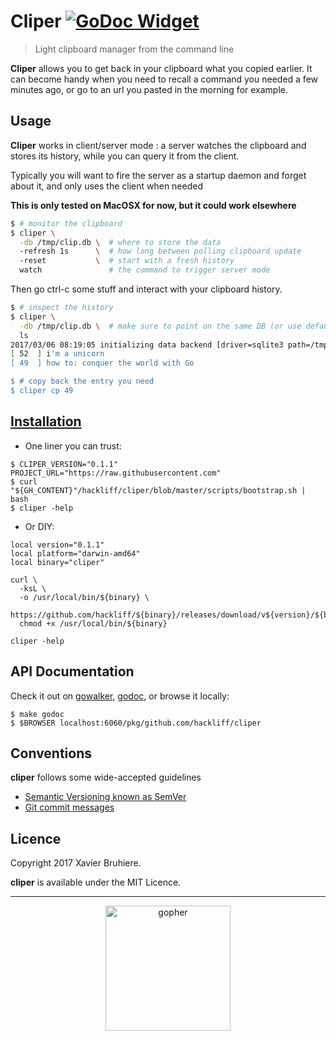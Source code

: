 # Cliper [![GoDoc Widget]][walker]

> Light clipboard manager from the command line

**Cliper** allows you to get back in your clipboard what you copied
earlier. It can become handy when you need to recall a command you
needed a few minutes ago, or go to an url you pasted in the morning for
example.


## Usage

**Cliper** works in client/server mode : a server watches the clipboard
and stores its history, while you can query it from the client.

Typically you will want to fire the server as a startup daemon and
forget about it, and only uses the client when needed

**This is only tested on MacOSX for now, but it could work elsewhere**

```Bash
$ # monitor the clipboard
$ cliper \
  -db /tmp/clip.db \  # where to store the data
  -refresh 1s      \  # how long between polling clipboard update
  -reset           \  # start with a fresh history
  watch               # the command to trigger server mode
```

Then go ctrl-c some stuff and interact with your clipboard history.

```Bash
$ # inspect the history
$ cliper \
  -db /tmp/clip.db \  # make sure to point on the same DB (or use default)
  ls
2017/03/06 08:19:05 initializing data backend [driver=sqlite3 path=/tmp/clip.db]
[ 52  ] i'm a unicorn
[ 49  ] how to: conquer the world with Go

$ # copy back the entry you need
$ cliper cp 49
```


## [Installation][releases]

- One liner you can trust: 

```
$ CLIPER_VERSION="0.1.1" PROJECT_URL="https://raw.githubusercontent.com"
$ curl "${GH_CONTENT}"/hackliff/cliper/blob/master/scripts/bootstrap.sh | bash
$ cliper -help
```

- Or DIY:

```Sh
local version="0.1.1"
local platform="darwin-amd64"
local binary="cliper"

curl \
  -ksL \
  -o /usr/local/bin/${binary} \
  https://github.com/hackliff/${binary}/releases/download/v${version}/${binary}-${platform}
  chmod +x /usr/local/bin/${binary}

cliper -help
```

## API Documentation

Check it out on [gowalker][walker], [godoc][GoDoc], or browse it
locally:

```console
$ make godoc
$ $BROWSER localhost:6060/pkg/github.com/hackliff/cliper
```


## Conventions

**cliper** follows some wide-accepted guidelines

* [Semantic Versioning known as SemVer][semver]
* [Git commit messages][commit]


## Licence

Copyright 2017 Xavier Bruhiere.

**cliper** is available under the MIT Licence.

---

<p align="center">
  <img src="https://raw.github.com/hivetech/hivetech.github.io/master/images/pilotgopher.jpg" alt="gopher" width="200px"/>
</p>


[GoDoc]: https://godoc.org/github.com/hackliff/cliper
[walker]: http://gowalker.org/github.com/hackliff/cliper
[GoDoc Widget]: https://godoc.org/hackliff/cliper?status.svg
[releases]: https://github.com/hackliff/cliper/releases

[semver]: http://semver.org
[commit]: https://chris.beams.io/posts/git-commit/
